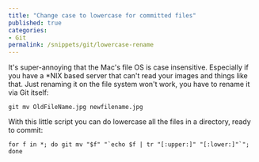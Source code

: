 ```yaml
---
title: "Change case to lowercase for committed files"
published: true
categories:
- Git
permalink: /snippets/git/lowercase-rename
---
```


It's super-annoying that the Mac's file OS is case insensitive. Especially if you have a \*NIX based server that can't read your images and things like that. Just renaming it on the file system won't work, you have to rename it via Git itself:

```
git mv OldFileName.jpg newfilename.jpg
```

With this little script you can do lowercase all the files in a directory, ready to commit:

```
for f in *; do git mv "$f" "`echo $f | tr "[:upper:]" "[:lower:]"`"; done
```

